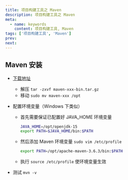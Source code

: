 ```yaml
---
title: 项目构建工具之 Maven
description: 项目构建工具之 Maven
meta:
  - name: keywords
    content: 项目构建工具, Maven
tags: ['项目构建工具', 'Maven']
prev: 
next:
---
```


## Maven 安装

- [下载地址](https://maven.apache.org/download.cgi)
  - 解压 `tar -zxvf maven-xxx-bin.tar.gz `
  - 移动 `sudo mv maven-xxx /opt`

- 配置环境变量（Windows 下类似）

  - 首先需要保证已配置好 JAVA_HOME 环境变量

    ```bash
    JAVA_HOME=/opt/openjdk-15
    export PATH=$JAVA_HOME/bin:$PATH
    ```

  - 然后添加 Maven 环境变量 `sudo vim /etc/profile`

    ```bash
    export PATH=/opt/apache-maven-3.6.3/bin:$PATH
    ```

  - 执行 `source /etc/profile` 使环境变量生效

- 测试 `mvn -v`